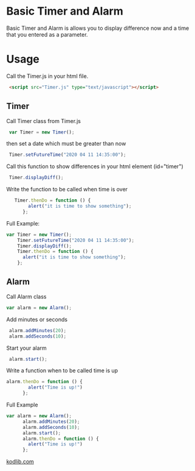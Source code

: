 # Basic Timer and Alarm

Basic Timer and Alarm is allows you to display difference now and a time that you entered as a parameter.

# Usage
Call the Timer.js in your html file.
```html
 <script src="Timer.js" type="text/javascript"></script>
```
## Timer 

Call Timer class from Timer.js
```js
 var Timer = new Timer();
```
then set a date which must be greater than now
```js
 Timer.setFutureTime("2020 04 11 14:35:00");
```
Call this function to show differences in your html element (id="timer")
```js
 Timer.displayDiff();
```
Write the function to be called when time is over
```js
   Timer.thenDo = function () {
        alert("it is time to show something");
      };
```

Full Example:
```js
var Timer = new Timer();
    Timer.setFutureTime("2020 04 11 14:35:00");
    Timer.displayDiff();
    Timer.thenDo = function () {
      alert("it is time to show something");
    };
```

## Alarm 
Call Alarm class 
```js
var alarm = new Alarm();
```
Add minutes or seconds
```js
 alarm.addMinutes(20);
 alarm.addSeconds(10);
```
Start your alarm
```js 
 alarm.start();
```

Write a function when to be called time is up
```js
alarm.thenDo = function () {
        alert("Time is up!")
      };
```

Full Example
```js
var alarm = new Alarm();
      alarm.addMinutes(20);
      alarm.addSeconds(10);
      alarm.start();
      alarm.thenDo = function () {
        alert("Time is up!")
      };
```

[kodlib.com](https://kodlib.com)